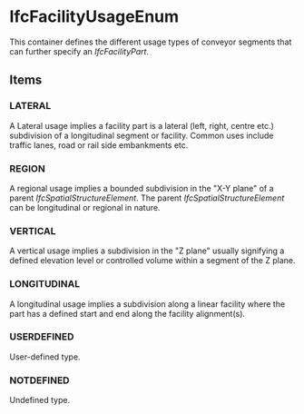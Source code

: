 # IfcFacilityUsageEnum

This container defines the different usage types of conveyor segments that can further specify an _IfcFacilityPart_.<!-- end of definition -->

## Items

### LATERAL
A Lateral usage implies a facility part is a lateral (left, right, centre etc.) subdivision of a longitudinal segment or facility. Common uses include traffic lanes, road or rail side embankments etc.

### REGION
A regional usage implies a bounded subdivision in the "X-Y plane" of a parent _IfcSpatialStructureElement_. The parent _IfcSpatialStructureElement_ can be longitudinal or regional in nature.

### VERTICAL
A vertical usage implies a subdivision in the "Z plane" usually signifying a defined elevation level or controlled volume within a segment of the Z plane.

### LONGITUDINAL
A longitudinal usage implies a subdivision along a linear facility where the part has a defined start and end along the facility alignment(s).

### USERDEFINED
User-defined type.

### NOTDEFINED
Undefined type.
